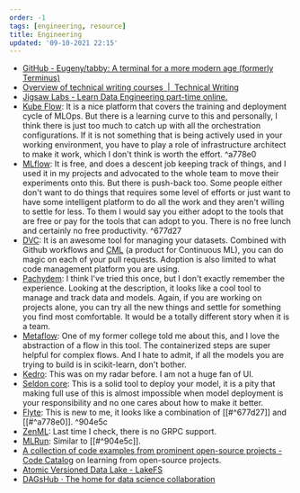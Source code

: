 ```yaml
---
order: -1
tags: [engineering, resource]
title: Engineering
updated: '09-10-2021 22:15'
---
```


- [GitHub - Eugeny/tabby: A terminal for a more modern age (formerly Terminus)](https://github.com/Eugeny/terminus)
- [Overview of technical writing courses  |  Technical Writing](https://developers.google.com/tech-writing/overview)
- [Jigsaw Labs - Learn Data Engineering part-time online.](https://www.jigsawlabs.io/)
- [Kube Flow](https://www.kubeflow.org/): It is a nice platform that covers the training and deployment cycle of MLOps. But there is a learning curve to this and personally, I think there is just too much to catch up with all the orchestration configurations. If it is not something that is being actively used in your working environment, you have to play a role of infrastructure architect to make it work, which I don't think is worth the effort. ^a778e0
- [MLflow](https://mlflow.org/): It is free, and does a descent job keeping track of things, and I used it in my projects and advocated to the whole team to move their experiments onto this. But there is push-back too. Some people either don't want to do things that requires some level of efforts or just want to have some intelligent platform to do all the work and they aren't willing to settle for less. To them I would say you either adopt to the tools that are free or pay for the tools that can adopt to you. There is no free lunch and certainly no free productivity. ^677d27
- [DVC](https://dvc.org/): It is an awesome tool for managing your datasets. Combined with Github workflows and [CML](https://github.com/iterative/cml) (a product for Continuous ML), you can do magic on each of your pull requests. Adoption is also limited to what code management platform you are using.
- [Pachydem](https://www.pachyderm.com/): I think I've tried this once, but I don't exactly remember the experience. Looking at the description, it looks like a cool tool to manage and track data and models. Again, if you are working on projects alone, you can try all the new things and settle for something you find most comfortable. It would be a totally different story when it is a team.
- [Metaflow](https://metaflow.org/): One of my former college told me about this, and I love the abstraction of a flow in this tool. The containerized steps are super helpful for complex flows. And I hate to admit, if all the models you are trying to build is in scikit-learn, don't bother.
- [Kedro](https://kedro.readthedocs.io/en/stable/#): This was on my radar before. I am not a huge fan of UI.
- [Seldon core](https://www.seldon.io/tech/products/core/): This is a solid tool to deploy your model, it is a pity that making full use of this is almost impossible when model deployment is your responsibility and no one cares about how to make it better.
- [Flyte](https://flyte.org/): This is new to me, it looks like a combination of [[#^677d27]] and [[#^a778e0]]. ^904e5c
- [ZenML](https://zenml.io/): Last time I check, there is no GRPC support.
- [MLRun](https://www.iguazio.com/open-source/mlrun/): Similar to [[#^904e5c]].
- [A collection of code examples from prominent open-source projects - Code Catalog](https://codecatalog.org/) on learning from open-source projects.
- [Atomic Versioned Data Lake - LakeFS](https://lakefs.io/)
- [DAGsHub · The home for data science collaboration](https://dagshub.com/)